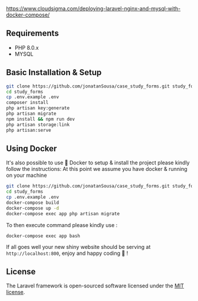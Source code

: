 
https://www.cloudsigma.com/deploying-laravel-nginx-and-mysql-with-docker-compose/

## Requirements
- PHP 8.0.x
- MYSQL

## Basic Installation & Setup

```bash
git clone https://github.com/jonatanSousa/case_study_forms.git study_forms
cd study_forms
cp .env.example .env
composer install
php artisan key:generate
php artisan migrate
npm install && npm run dev
php artisan storage:link
php artisan:serve
```

## Using Docker

It's also possible to use 🐳 Docker to setup & install the project please kindly follow the instructions:
At this point we assume you have docker & running on your machine

```bash
git clone https://github.com/jonatanSousa/case_study_forms.git study_forms
cd study_forms
cp .env.example .env
docker-compose build
docker-compose up -d
docker-compose exec app php artisan migrate
```

To then execute command please kindly use :
```
docker-compose exec app bash
```

If all goes well your new shiny website should be serving at ``http://localhost:800``, enjoy and happy coding 🎉 !


## License

The Laravel framework is open-sourced software licensed under the [MIT license](https://opensource.org/licenses/MIT).
